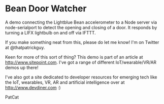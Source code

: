 Bean Door Watcher
========

A demo connecting the Lightblue Bean accelerometer to a Node server via node-serialport to detect the opening and closing of a door. It responds by turning a LIFX lightbulb on and off via IFTTT.

If you make something neat from this, please do let me know! I'm on Twitter at @thatpatrickguy.

Keen for more of this sort of thing? This demo is part of an article at http://www.sitepoint.com. I've got a range of different IoT/wearable/VR/AR demos up there!

I've also got a site dedicated to developer resources for emerging tech like the IoT, wearables, VR, AR and artificial intelligence over at http://www.devdiner.com :)

PatCat
